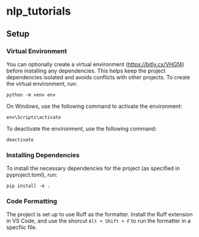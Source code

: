 # nlp_tutorials
## Setup
### Virtual Environment
You can optionally create a virtual environment (https://bitly.cx/VHGf4)  before installing any dependencies. This helps keep the project dependencies isolated and avoids conflicts with other projects. To create the virtual environment, run:
```
python -m venv env
```
On Windows, use the following command to activate the environment:
```
env\Scripts\activate
```
To deactivate the environment, use the following command:
```
deactivate
```
### Installing Dependencies
To install the necessary dependencies for the project (as specified in pyproject.toml), run:
```
pip install -e .
```
### Code Formatting
The project is set up to use Ruff as the formatter. Install the Ruff extension in VS Code, and use the shorcut `Alt + Shift + F` to run the formatter in a specfiic file.

